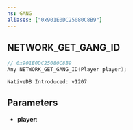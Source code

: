 ```yaml
---
ns: GANG
aliases: ["0x901E0DC25080C8B9"]
---
```

## NETWORK_GET_GANG_ID

```c
// 0x901E0DC25080C8B9
Any NETWORK_GET_GANG_ID(Player player);
```

```
NativeDB Introduced: v1207
```

## Parameters
* **player**:
